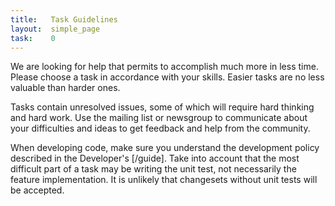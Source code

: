 ```yaml
---
title:   Task Guidelines 
layout:  simple_page 
task:    0
---
```


We are looking for help that permits to accomplish much more in less time.
Please choose a task in accordance with your skills. Easier tasks are no less
valuable than harder ones.

Tasks contain unresolved issues, some of which will require hard thinking and
hard work. Use the mailing list or newsgroup to communicate about your
difficulties and ideas to get feedback and help from the community.

When developing code, make sure you understand the development policy described
in the Developer's [/guide].  Take into account that the most difficult part of
a task may be writing the unit test, not necessarily the feature
implementation.  It is unlikely that changesets without unit tests will be
accepted.


